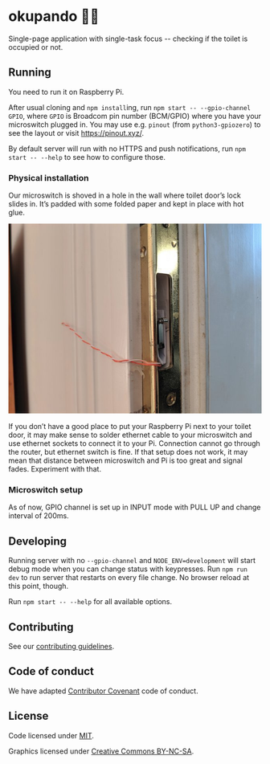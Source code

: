 okupando 🚽🐼
=============

Single-page application with single-task focus -- checking if the toilet
is occupied or not.


Running
-------

You need to run it on Raspberry Pi.

After usual cloning and `npm install`ing, run
`npm start -- --gpio-channel GPIO`, where `GPIO` is Broadcom pin number
(BCM/GPIO) where you have your microswitch plugged in. You may use e.g.
`pinout` (from `python3-gpiozero`) to see the layout or visit
https://pinout.xyz/.

By default server will run with no HTTPS and push notifications,
run `npm start -- --help` to see how to configure those.

### Physical installation

Our microswitch is shoved in a hole in the wall where toilet door’s lock
slides in. It’s padded with some folded paper and kept in place with hot
glue.

![We are professionals.](./docs/professional-installation.jpeg)

If you don’t have a good place to put your Raspberry Pi next to your
toilet door, it may make sense to solder ethernet cable to your
microswitch and use ethernet sockets to connect it to your Pi.
Connection cannot go through the router, but ethernet switch is fine. If
that setup does not work, it may mean that distance between microswitch
and Pi is too great and signal fades. Experiment with that.

### Microswitch setup

As of now, GPIO channel is set up in INPUT mode with PULL UP and change
interval of 200ms.


Developing
----------

Running server with no `--gpio-channel` and `NODE_ENV=development` will
start debug mode when you can change status with keypresses.
Run `npm run dev` to run server that restarts on every file change.
No browser reload at this point, though.

Run `npm start -- --help` for all available options.


Contributing
------------

See our [contributing guidelines](./CONTRIBUTING.md).


Code of conduct
---------------

We have adapted [Contributor Covenant](./CODE_OF_CONDUCT.md) code of
conduct.


License
-------

Code licensed under [MIT](./LICENSE).

Graphics licensed under [Creative Commons BY-NC-SA](./LICENSE-CC-BY-NC-SA.md).
